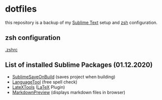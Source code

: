 # dotfiles
this repository is a backup of my [Sublime Text](https://www.sublimetext.com) setup and [zsh](https://ohmyz.sh) configuration.

## zsh configuration
[.zshrc](/.zshrc) 

## List of installed Sublime Packages (01.12.2020)
- [SublimeSaveOnBuild](https://packagecontrol.io/packages/SublimeOnSaveBuild?__s=smsngj5qmyfqajbpwoeh) (saves project when building)
- [LanguageTool](https://packagecontrol.io/packages/LanguageTool) (free spell check)
- [LateXTools](https://packagecontrol.io/packages/LaTeXTools) ([LaTeX](https://www.latex-project.org) Plugin)
- [MarkdownPreview](https://packagecontrol.io/packages/MarkdownLivePreview) (displays markdown files in browser)